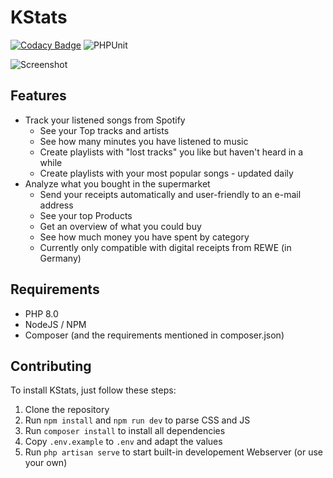 # KStats

[![Codacy Badge](https://app.codacy.com/project/badge/Grade/4dfdd959ca7f4b07b7b6fd57f1f92c91)](https://www.codacy.com/gh/MrKrisKrisu/KStats/dashboard)
![PHPUnit](https://github.com/MrKrisKrisu/KStats/workflows/PHPUnit/badge.svg)

![Screenshot](screenshot.png)

## Features

* Track your listened songs from Spotify
    * See your Top tracks and artists
    * See how many minutes you have listened to music
    * Create playlists with "lost tracks" you like but haven't heard in a while
    * Create playlists with your most popular songs - updated daily
* Analyze what you bought in the supermarket
    * Send your receipts automatically and user-friendly to an e-mail address
    * See your top Products
    * Get an overview of what you could buy
    * See how much money you have spent by category
    * Currently only compatible with digital receipts from REWE (in Germany)

## Requirements

* PHP 8.0
* NodeJS / NPM
* Composer (and the requirements mentioned in composer.json)

## Contributing

To install KStats, just follow these
steps:

1. Clone the repository
2. Run ``npm install`` and ``npm run dev`` to parse CSS and JS
3. Run ``composer install`` to install all dependencies
4. Copy ``.env.example`` to ``.env`` and adapt the values
5. Run ``php artisan serve`` to start built-in developement Webserver (or use your own)